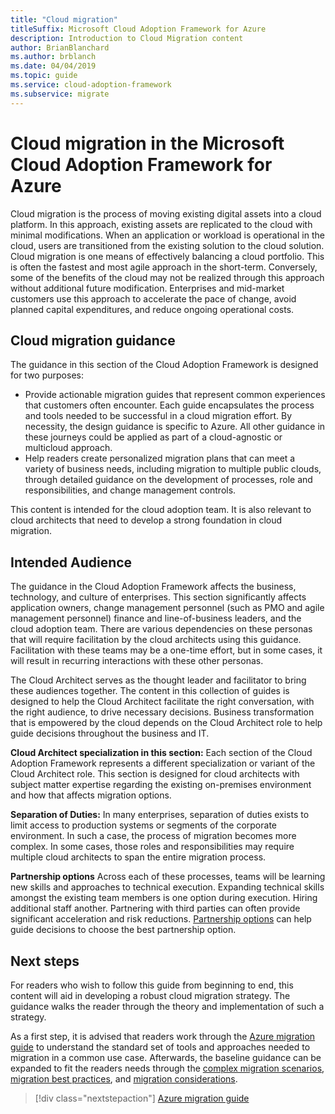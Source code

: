 ```yaml
---
title: "Cloud migration"
titleSuffix: Microsoft Cloud Adoption Framework for Azure
description: Introduction to Cloud Migration content
author: BrianBlanchard
ms.author: brblanch
ms.date: 04/04/2019
ms.topic: guide
ms.service: cloud-adoption-framework
ms.subservice: migrate
---
```


# Cloud migration in the Microsoft Cloud Adoption Framework for Azure

Cloud migration is the process of moving existing digital assets into a cloud platform. In this approach, existing assets are replicated to the cloud with minimal modifications. When an application or workload is operational in the cloud, users are transitioned from the existing solution to the cloud solution. Cloud migration is one means of effectively balancing a cloud portfolio. This is often the fastest and most agile approach in the short-term. Conversely, some of the benefits of the cloud may not be realized through this approach without additional future modification. Enterprises and mid-market customers use this approach to accelerate the pace of change, avoid planned capital expenditures, and reduce ongoing operational costs.

## Cloud migration guidance

The guidance in this section of the Cloud Adoption Framework is designed for two purposes:

- Provide actionable migration guides that represent common experiences that customers often encounter. Each guide encapsulates the process and tools needed to be successful in a cloud migration effort. By necessity, the design guidance is specific to Azure. All other guidance in these journeys could be applied as part of a cloud-agnostic or multicloud approach.
- Help readers create personalized migration plans that can meet a variety of business needs, including migration to multiple public clouds, through detailed guidance on the development of processes, role and responsibilities, and change management controls.

This content is intended for the cloud adoption team. It is also relevant to cloud architects that need to develop a strong foundation in cloud migration.

## Intended Audience

The guidance in the Cloud Adoption Framework affects the business, technology, and culture of enterprises. This section significantly affects application owners, change management personnel (such as PMO and agile management personnel) finance and line-of-business leaders, and the cloud adoption team. There are various dependencies on these personas that will require facilitation by the cloud architects using this guidance. Facilitation with these teams may be a one-time effort, but in some cases, it will result in recurring interactions with these other personas.

The Cloud Architect serves as the thought leader and facilitator to bring these audiences together. The content in this collection of guides is designed to help the Cloud Architect facilitate the right conversation, with the right audience, to drive necessary decisions. Business transformation that is empowered by the cloud depends on the Cloud Architect role to help guide decisions throughout the business and IT.

**Cloud Architect specialization in this section:** Each section of the Cloud Adoption Framework represents a different specialization or variant of the Cloud Architect role. This section is designed for cloud architects with subject matter expertise regarding the existing on-premises environment and how that affects migration options.

**Separation of Duties:** In many enterprises, separation of duties exists to limit access to production systems or segments of the corporate environment. In such a case, the process of migration becomes more complex. In some cases, those roles and responsibilities may require multiple cloud architects to span the entire migration process.

**Partnership options** Across each of these processes, teams will be learning new skills and approaches to technical execution. Expanding technical skills amongst the existing team members is one option during execution. Hiring additional staff another. Partnering with third parties can often provide significant acceleration and risk reductions. [Partnership options](./migration-considerations/assess/partnership-options.md) can help guide decisions to choose the best partnership option.

## Next steps

For readers who wish to follow this guide from beginning to end, this content will aid in developing a robust cloud migration strategy. The guidance walks the reader through the theory and implementation of such a strategy.

As a first step, it is advised that readers work through the [Azure migration guide](./azure-migration-guide/index.md) to understand the standard set of tools and approaches needed to migration in a common use case. Afterwards, the baseline guidance can be expanded to fit the readers needs through the [complex migration scenarios](./expanded-scope/index.md), [migration best practices](./azure-best-practices/index.md), and [migration considerations](./migration-considerations/index.md).

> [!div class="nextstepaction"]
> [Azure migration guide](./azure-migration-guide/index.md)
